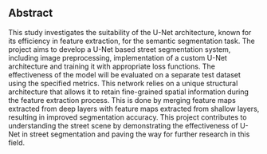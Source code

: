 <h2>Abstract</h2>

This study investigates the suitability of the U-Net architecture, known for its efficiency in feature extraction, for the semantic segmentation task.
The project aims to develop a U-Net based street segmentation system, including image preprocessing, implementation of a custom U-Net architecture and training it with appropriate loss functions. The effectiveness of the model will be evaluated on a separate test dataset using the specified metrics.
This network relies on a unique structural architecture that allows it to retain fine-grained spatial information during the feature extraction process. This is done by merging feature maps extracted from deep layers with feature maps extracted from shallow layers, resulting in improved segmentation accuracy.
This project contributes to understanding the street scene by demonstrating the effectiveness of U-Net in street segmentation and paving the way for further research in this field.
